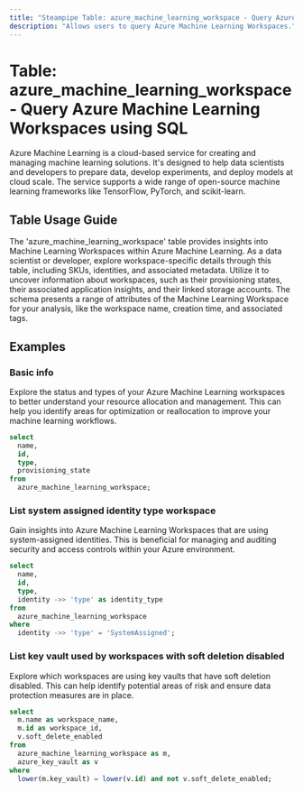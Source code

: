 ```yaml
---
title: "Steampipe Table: azure_machine_learning_workspace - Query Azure Machine Learning Workspaces using SQL"
description: "Allows users to query Azure Machine Learning Workspaces."
---
```


# Table: azure_machine_learning_workspace - Query Azure Machine Learning Workspaces using SQL

Azure Machine Learning is a cloud-based service for creating and managing machine learning solutions. It's designed to help data scientists and developers to prepare data, develop experiments, and deploy models at cloud scale. The service supports a wide range of open-source machine learning frameworks like TensorFlow, PyTorch, and scikit-learn.

## Table Usage Guide

The 'azure_machine_learning_workspace' table provides insights into Machine Learning Workspaces within Azure Machine Learning. As a data scientist or developer, explore workspace-specific details through this table, including SKUs, identities, and associated metadata. Utilize it to uncover information about workspaces, such as their provisioning states, their associated application insights, and their linked storage accounts. The schema presents a range of attributes of the Machine Learning Workspace for your analysis, like the workspace name, creation time, and associated tags.

## Examples

### Basic info
Explore the status and types of your Azure Machine Learning workspaces to better understand your resource allocation and management. This can help you identify areas for optimization or reallocation to improve your machine learning workflows.

```sql
select
  name,
  id,
  type,
  provisioning_state
from
  azure_machine_learning_workspace;
```

### List system assigned identity type workspace
Gain insights into Azure Machine Learning Workspaces that are using system-assigned identities. This is beneficial for managing and auditing security and access controls within your Azure environment.

```sql
select
  name,
  id,
  type,
  identity ->> 'type' as identity_type
from
  azure_machine_learning_workspace
where
  identity ->> 'type' = 'SystemAssigned';
```

### List key vault used by workspaces with soft deletion disabled
Explore which workspaces are using key vaults that have soft deletion disabled. This can help identify potential areas of risk and ensure data protection measures are in place.

```sql
select
  m.name as workspace_name,
  m.id as workspace_id,
  v.soft_delete_enabled
from
  azure_machine_learning_workspace as m,
  azure_key_vault as v
where
  lower(m.key_vault) = lower(v.id) and not v.soft_delete_enabled;
```